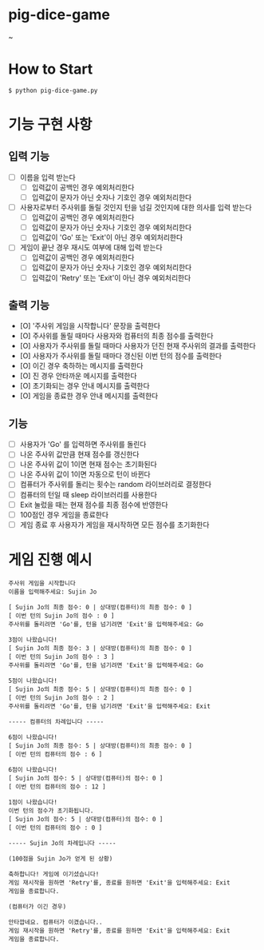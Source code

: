 # pig-dice-game
~

# How to Start
```
$ python pig-dice-game.py
```

# 기능 구현 사항
## 입력 기능
- [ ] 이름을 입력 받는다
    - [ ] 입력값이 공백인 경우 예외처리한다
    - [ ] 입력값이 문자가 아닌 숫자나 기호인 경우 예외처리한다
- [ ] 사용자로부터 주사위를 돌릴 것인지 턴을 넘길 것인지에 대한 의사를 입력 받는다
    - [ ] 입력값이 공백인 경우 예외처리한다
    - [ ] 입력값이 문자가 아닌 숫자나 기호인 경우 예외처리한다
    - [ ] 입력값이 'Go' 또는 'Exit'이 아닌 경우 예외처리한다
- [ ] 게임이 끝난 경우 재시도 여부에 대해 입력 받는다
    - [ ] 입력값이 공백인 경우 예외처리한다
    - [ ] 입력값이 문자가 아닌 숫자나 기호인 경우 예외처리한다
    - [ ] 입력값이 'Retry' 또는 'Exit'이 아닌 경우 예외처리한다

## 출력 기능
- [O] '주사위 게임을 시작합니다' 문장을 출력한다
- [O] 주사위를 돌릴 때마다 사용자와 컴퓨터의 최종 점수를 출력한다
- [O] 사용자가 주사위를 돌릴 때마다 사용자가 던진 현재 주사위의 결과를 출력한다
- [O] 사용자가 주사위를 돌릴 때마다 갱신된 이번 턴의 점수를 출력한다
- [O] 이긴 경우 축하하는 메시지를 출력한다
- [O] 진 경우 안타까운 메시지를 출력한다
- [O] 초기화되는 경우 안내 메시지를 출력한다
- [O] 게임을 종료한 경우 안내 메시지를 출력한다

## 기능
- [ ] 사용자가 'Go' 를 입력하면 주사위를 돌린다
- [ ] 나온 주사위 값만큼 현재 점수를 갱신한다
- [ ] 나온 주사위 값이 1이면 현재 점수는 초기화된다
- [ ] 나온 주사위 값이 1이면 자동으로 턴이 바뀐다
- [ ] 컴퓨터가 주사위를 돌리는 횟수는 random 라이브러리로 결정한다 
- [ ] 컴퓨터의 턴일 때 sleep 라이브러리를 사용한다
- [ ] Exit 눌렀을 때는 현재 점수를 최종 점수에 반영한다
- [ ] 100점인 경우 게임을 종료한다
- [ ] 게임 종료 후 사용자가 게임을 재시작하면 모든 점수를 초기화한다

# 게임 진행 예시
```
주사위 게임을 시작합니다
이름을 입력해주세요: Sujin Jo

[ Sujin Jo의 최종 점수: 0 | 상대방(컴퓨터)의 최종 점수: 0 ]
[ 이번 턴의 Sujin Jo의 점수 : 0 ]
주사위를 돌리려면 'Go'를, 턴을 넘기려면 'Exit'을 입력해주세요: Go

3점이 나왔습니다!
[ Sujin Jo의 최종 점수: 3 | 상대방(컴퓨터)의 최종 점수: 0 ]
[ 이번 턴의 Sujin Jo의 점수 : 3 ]
주사위를 돌리려면 'Go'를, 턴을 넘기려면 'Exit'을 입력해주세요: Go

5점이 나왔습니다!
[ Sujin Jo의 최종 점수: 5 | 상대방(컴퓨터)의 최종 점수: 0 ]
[ 이번 턴의 Sujin Jo의 점수 : 2 ]
주사위를 돌리려면 'Go'를, 턴을 넘기려면 'Exit'을 입력해주세요: Exit

----- 컴퓨터의 차례입니다 -----

6점이 나왔습니다!
[ Sujin Jo의 최종 점수: 5 | 상대방(컴퓨터)의 최종 점수: 0 ]
[ 이번 턴의 컴퓨터의 점수 : 6 ]

6점이 나왔습니다!
[ Sujin Jo의 점수: 5 | 상대방(컴퓨터)의 점수: 0 ]
[ 이번 턴의 컴퓨터의 점수 : 12 ]

1점이 나왔습니다!
이번 턴의 점수가 초기화됩니다.
[ Sujin Jo의 점수: 5 | 상대방(컴퓨터)의 점수: 0 ]
[ 이번 턴의 컴퓨터의 점수 : 0 ]

----- Sujin Jo의 차례입니다 -----

(100점을 Sujin Jo가 얻게 된 상황)

축하합니다! 게임에 이기셨습니다!
게임 재시작을 원하면 'Retry'를, 종료를 원하면 'Exit'을 입력해주세요: Exit
게임을 종료합니다.

(컴퓨터가 이긴 경우)

안타깝네요. 컴퓨터가 이겼습니다..
게임 재시작을 원하면 'Retry'를, 종료를 원하면 'Exit'을 입력해주세요: Exit
게임을 종료합니다.

```